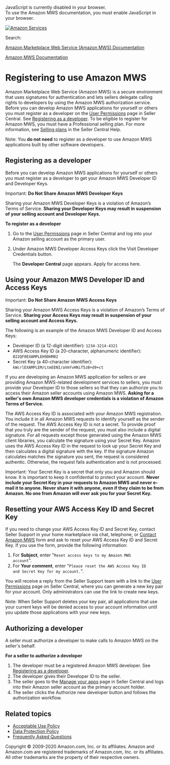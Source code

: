 <div id="MWSDX_noscript">

JavaScript is currently disabled in your browser.  
To use the Amazon MWS documentation, you must enable JavaScript in your
browser.

</div>

<div id="MWSDX_divtop">

[![Amazon
Services](https://images-na.ssl-images-amazon.com/images/G/08/mwsportal/fr_FR/amazonservices.gif "Amazon Services")](http://services.amazon.fr)

<div id="MWSDX_search">

<span id="MWSDX_searchlbl">Search:</span>

</div>

  
<span id="MWSDX_titlebar">[Amazon Marketplace Web Service (Amazon MWS)
Documentation](https://developer.amazonservices.fr/gp/mws/docs.html)</span>

</div>

<div id="MWSDX_divbottom">

<div id="MWSDX_divleft">

<div id="MWSDX_toc">

</div>

</div>

<div id="MWSDX_divright">

<div id="MWSDX_content">

<span id="MWSDX_breadcrumbs">[Amazon MWS
Documentation](https://developer.amazonservices.fr/gp/mws/docs.html)</span>

<div id="DG_Registering" class="nested0">

Registering to use <span class="ph">Amazon MWS</span>
=====================================================

<div class="body">

<div class="section">

<span class="ph">Amazon Marketplace Web Service (Amazon MWS)</span> is a
secure environment that uses signatures for authentication and lets
sellers delegate calling rights to developers by using the <span
class="ph">Amazon MWS</span> authorization service. Before you can
develop <span class="ph">Amazon MWS</span> applications for yourself or
others you must register as a developer on the
<a href="https://sellercentral.amazon.fr/gp/account-manager/home.html" class="xref">User Permissions</a>
page in Seller Central. See
<a href="#DG_Registering__MX_EU_IN_RegisteringAsADeveloper" class="xref">Registering as a developer</a>.
To be eligible to register for <span class="ph">Amazon MWS</span>, you
must have a Professional selling plan. For more information, see
<a href="https://sellercentral-europe.amazon.com/gp/help/64491" class="xref">Selling plans</a>
in the Seller Central Help.

</div>

<div id="DG_Registering__section_anv_gts_1fb" class="section">

<div class="note note">

<span class="notetitle">Note:</span> You **do not need** to register as
a developer to use <span class="ph">Amazon MWS</span> applications built
by other software developers.

</div>

</div>

<div id="DG_Registering__MX_EU_IN_RegisteringAsADeveloper"
class="section">

Registering as a developer
--------------------------

Before you can develop <span class="ph">Amazon MWS</span> applications
for yourself or others you must register as a developer to get your
<span class="ph">Amazon MWS</span> Developer ID and Developer Keys.

<div class="note important">

<span class="importanttitle">Important:</span> **Do Not Share <span
class="ph">Amazon MWS</span> Developer Keys**

Sharing your <span class="ph">Amazon MWS</span> Developer Keys is a
violation of Amazon’s Terms of Service. **Sharing your Developer Keys
may result in suspension of your selling account and Developer Keys.**

</div>

**To register as a developer**

1.  Go to the
    <a href="https://sellercentral.amazon.fr/gp/account-manager/home.html" class="xref">User Permissions</a>
    page in Seller Central and log into your Amazon selling account as
    the primary user.

2.  Under <span class="keyword parmname">Amazon MWS Developer Access
    Keys</span> click the <span class="ph uicontrol">Visit Developer
    Credentials</span> button.

    The **Developer Central** page appears. Apply for access here.

</div>

<div class="section">

Using your <span class="ph">Amazon MWS</span> Developer ID and Access Keys
--------------------------------------------------------------------------

<div class="note important">

<span class="importanttitle">Important:</span> **Do Not Share <span
class="ph">Amazon MWS</span> Access Keys**

Sharing your <span class="ph">Amazon MWS</span> Access Keys is a
violation of Amazon’s Terms of Service. **Sharing your Access Keys may
result in suspension of your selling account and Access Keys.**

</div>

The following is an example of the <span class="ph">Amazon MWS</span>
Developer ID and Access Keys:

-   Developer ID (a 12-digit identifier): `1234-3214-4321`
-   AWS Access Key ID (a 20-character, alphanumeric identifier):
    `022QF0EXAMPLEH9DHM02`
-   Secret Key (a 40-character identifier):
    `kWcrlEXAMPLEM/LtmEENI/aVmYvHNif5zB+d9+ct`

If you are developing an <span class="ph">Amazon MWS</span> application
for sellers or are providing <span class="ph">Amazon MWS</span>-related
development services to sellers, you must provide your Developer ID to
those sellers so that they can authorize you to access their Amazon
seller accounts using <span class="ph">Amazon MWS</span>. **Asking for a
seller's own <span class="ph">Amazon MWS</span> developer credentials is
a violation of Amazon Terms of Service.**

The AWS Access Key ID is associated with your <span class="ph">Amazon
MWS</span> registration. You include it in all <span class="ph">Amazon
MWS</span> requests to identify yourself as the sender of the request.
The AWS Access Key ID is not a secret. To provide proof that you truly
are the sender of the request, you must also include a digital
signature. For all requests except those generated using the <span
class="ph">Amazon MWS</span> client libraries, you calculate the
signature using your Secret Key. Amazon uses the AWS Access Key ID in
the request to look up your Secret Key and then calculates a digital
signature with the key. If the signature Amazon calculates matches the
signature you sent, the request is considered authentic. Otherwise, the
request fails authentication and is not processed.

<div class="note important">

<span class="importanttitle">Important:</span> Your Secret Key is a
secret that only you and Amazon should know. It is important to keep it
confidential to protect your account. **Never include your Secret Key in
your requests to <span class="ph">Amazon MWS</span> and never e-mail it
to anyone. Never share it with anyone, even if they claim to be from
Amazon. No one from Amazon will ever ask you for your Secret Key.**

</div>

</div>

<div id="DG_Registering__ResettingYourKeys" class="section">

Resetting your AWS Access Key ID and Secret Key
-----------------------------------------------

If you need to change your AWS Access Key ID and Secret Key, contact
Seller Support in your home marketplace via chat, telephone, or <span
class="ph">
<a href="https://sellercentral-europe.amazon.com/gp/mws/contactus.html" class="xref">Contact Amazon MWS</a>
</span> form and ask to reset your AWS Access Key ID and Secret Key. If
you use the form, provide the following information:

1.  For **Subject**, enter
    "`Reset access keys to my Amazon MWS                             account`".
2.  For **Your comment**, enter
    "`Please reset the AWS Access Key ID                             and Secret Key for my account.`".

You will receive a reply from the Seller Support team with a link to the
<a href="https://sellercentral.amazon.fr/gp/account-manager/home.html" class="xref">User Permissions</a>
page on Seller Central, where you can generate a new key pair for your
account. Only administrators can use the link to create new keys.

<div class="note note">

<span class="notetitle">Note:</span> When Seller Support deletes your
key pair, all applications that use your current keys will be denied
access to your account information until you update those applications
with your new keys.

</div>

</div>

<div id="DG_Registering__AuthorizingADeveloper" class="section">

Authorizing a developer
-----------------------

A seller must authorize a developer to make calls to <span
class="ph">Amazon MWS</span> on the seller's behalf.

**For a seller to authorize a developer**

1.  The developer must be a registered <span class="ph">Amazon
    MWS</span> developer. See
    <a href="#DG_Registering__RegisteringAsADeveloper" class="xref">Registering as a developer</a>.
2.  The developer gives their Developer ID to the seller.
3.  The seller goes to the
    <a href="https://sellercentral.amazon.com/apps/manage" class="xref">Manage your apps</a>
    page in Seller Central and logs into their Amazon seller account as
    the primary account holder.
4.  The seller clicks the <span class="ph uicontrol">Authorize new
    developer</span> button and follows the authorization workflow.

</div>

<div class="section">

Related topics
--------------

-   <a href="DG_AcceptableUsePolicy.md" class="xref">Acceptable Use Policy</a>
-   <a href="DG_DataProtectionPolicy.md" class="xref">Data Protection Policy</a>
-   <a href="../faq.md" class="xref">Frequently Asked Questions</a>

</div>

</div>

</div>

<div id="MWSDX_footer">

Copyright © 2009-2020 Amazon.com, Inc. or its affiliates. Amazon and
Amazon.com are registered trademarks of Amazon.com, Inc. or its
affiliates. All other trademarks are the property of their respective
owners.

</div>

</div>

</div>

<div style="clear: both;">

</div>

</div>
